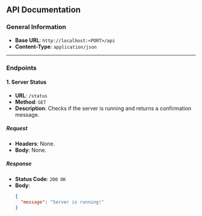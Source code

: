 ## **API Documentation**

### **General Information**

- **Base URL**: `http://localhost:<PORT>/api`
- **Content-Type**: `application/json`

---

### **Endpoints**

#### **1. Server Status**

- **URL**: `/status`
- **Method**: `GET`
- **Description**: Checks if the server is running and returns a confirmation message.

##### **Request**

- **Headers**: None.
- **Body**: None.

##### **Response**

- **Status Code**: `200 OK`
- **Body**:
  ```json
  {
  	"message": "Server is running!"
  }
  ```
